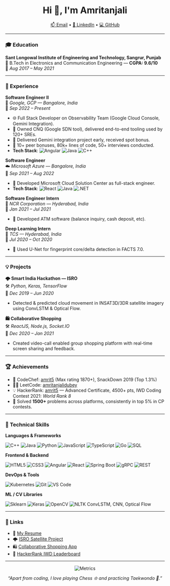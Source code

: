 <h1 align="center">Hi 👋, I'm Amritanjali</h1>

<p align="center">
  <a href="mailto:amritanjalidubey1999@gmail.com">📫 Email</a> • 
  <a href="https://www.linkedin.com/in/amrit5/">🔗 LinkedIn</a> • 
  <a href="https://github.com/amritanjali123">💻 GitHub</a>
</p>

---

### 🎓 Education

**Sant Longowal Institute of Engineering and Technology, Sangrur, Punjab**  
📘 B.Tech in Electronics and Communication Engineering — **CGPA: 9.6/10**  
📆 *Aug 2017 – May 2021*

---

### 💼 Experience

**Software Engineer II**  
🧠 *Google, GCP — Bangalore, India*  
📆 *Sep 2022 – Present*

- 🌐 Full Stack Developer on Observability Team (Google Cloud Console, Gemini Integration).
- 🔧 Owned CNQ (Google SDN tool), delivered end-to-end tooling used by 120+ SREs.
- 🚀 Delivered Gemini integration project early, received spot bonus.
- 🏅 10+ peer bonuses, 80k+ lines of code, 50+ interviews conducted.
- **Tech Stack**: ![Angular](https://img.shields.io/badge/-Angular-DD0031?logo=angular&logoColor=white) ![Java](https://img.shields.io/badge/-Java-007396?logo=java&logoColor=white) ![C++](https://img.shields.io/badge/-C++-00599C?logo=c%2B%2B&logoColor=white)

**Software Engineer**  
☁️ *Microsoft Azure — Bangalore, India*  
📆 *Sep 2021 – Aug 2022*

- 🔄 Developed Microsoft Cloud Solution Center as full-stack engineer.
- **Tech Stack**: ![React](https://img.shields.io/badge/-React-61DAFB?logo=react&logoColor=black) ![Java](https://img.shields.io/badge/-Java-007396?logo=java&logoColor=white) ![.NET](https://img.shields.io/badge/-.NET-512BD4?logo=dotnet&logoColor=white)

**Software Engineer Intern**  
🏦 *NCR Corporation — Hyderabad, India*  
📆 *Jan 2021 – Jul 2021*

- 💸 Developed ATM software (balance inquiry, cash deposit, etc).

**Deep Learning Intern**  
🧬 *TCS — Hyderabad, India*  
📆 *Jul 2020 – Oct 2020*

- 🧠 Used U-Net for fingerprint core/delta detection in FACTS 7.0.

---

### 💡 Projects

**🌩 Smart India Hackathon — ISRO**  
🛠️ *Python, Keras, TensorFlow*  
📆 *Dec 2019 – Jun 2020*

- Detected & predicted cloud movement in INSAT3D/3DR satellite imagery using ConvLSTM & Optical Flow.

**🛍 Collaborative Shopping**  
🛠️ *ReactJS, Node.js, Socket.IO*  
📆 *Dec 2020 – Jan 2021*

- Created video-call enabled group shopping platform with real-time screen sharing and feedback.

---

### 🏆 Achievements

- 🥇 CodeChef: [amrit5](https://www.codechef.com/users/amrit5) (Max rating 1870+), SnackDown 2019 (Top 1.3%)
- 👩‍💻 LeetCode: [amritanjalidubey](https://leetcode.com/amritanjalidubey/)
- 💡 HackerRank: [amrit5](https://www.hackerrank.com/amrit5?hr_r=1) — Advanced Certificate, 4500+ pts, IWD Coding Contest 2021: *World Rank 8*
- 🧠 Solved **1500+** problems across platforms, consistently in top 5% in CP contests.

---

### 🧰 Technical Skills

**Languages & Frameworks**

![C++](https://img.shields.io/badge/C++-00599C?logo=c%2B%2B&logoColor=white) 
![Java](https://img.shields.io/badge/Java-007396?logo=java&logoColor=white)
![Python](https://img.shields.io/badge/Python-3776AB?logo=python&logoColor=white)
![JavaScript](https://img.shields.io/badge/JavaScript-F7DF1E?logo=javascript&logoColor=black)
![TypeScript](https://img.shields.io/badge/TypeScript-3178C6?logo=typescript&logoColor=white)
![Go](https://img.shields.io/badge/Go-00ADD8?logo=go&logoColor=white)
![SQL](https://img.shields.io/badge/MySQL-4479A1?logo=mysql&logoColor=white)

**Frontend & Backend**

![HTML5](https://img.shields.io/badge/HTML5-E34F26?logo=html5&logoColor=white)
![CSS3](https://img.shields.io/badge/CSS3-1572B6?logo=css3&logoColor=white)
![Angular](https://img.shields.io/badge/Angular-DD0031?logo=angular&logoColor=white)
![React](https://img.shields.io/badge/React-61DAFB?logo=react&logoColor=black)
![Spring Boot](https://img.shields.io/badge/SpringBoot-6DB33F?logo=springboot&logoColor=white)
![gRPC](https://img.shields.io/badge/gRPC-00599C?logo=grpc&logoColor=white)
![REST](https://img.shields.io/badge/REST-000000?logo=rest&logoColor=white)

**DevOps & Tools**

![Kubernetes](https://img.shields.io/badge/Borg_K8s-326CE5?logo=kubernetes&logoColor=white)
![Git](https://img.shields.io/badge/Git-F05032?logo=git&logoColor=white)
![VS Code](https://img.shields.io/badge/VSCode-007ACC?logo=visualstudiocode&logoColor=white)

**ML / CV Libraries**

![Sklearn](https://img.shields.io/badge/Scikit--Learn-F7931E?logo=scikitlearn&logoColor=white)
![Keras](https://img.shields.io/badge/Keras-D00000?logo=keras&logoColor=white)
![OpenCV](https://img.shields.io/badge/OpenCV-5C3EE8?logo=opencv&logoColor=white)
![NLTK](https://img.shields.io/badge/NLTK-3E484A?logo=nltk&logoColor=white)
ConvLSTM, CNN, Optical Flow

---

### 🔗 Links

- 📄 [My Resume](https://drive.google.com/file/d/113fUlH3krtSQ2bF3eSePnCoVBCWoN3RL/view)
- 🌩 [ISRO Satellite Project](https://github.com/amritanjali123/NM373_Future_Predicators)
- 🛍 [Collaborative Shopping App](https://github.com/amritanjali123/Collaborative-Shopping)
- 🥈 [HackerRank IWD Leaderboard](https://www.hackerrank.com/competitions/international-womens-day-coding-contest-2021/leaderboard)

---

<p align="center">
  <img src="https://raw.githubusercontent.com/amritanjali123/amritanjali123/main/github-metrics.svg" alt="Metrics" />
</p>

<p align="center">
  <em>“Apart from coding, I love playing Chess ♔ and practicing Taekwondo 🥋.”</em>
</p>
